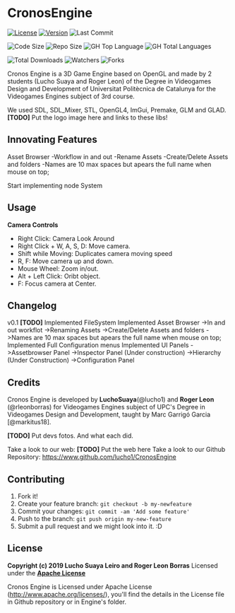 ﻿# CronosEngine
[![License](https://img.shields.io/github/license/lucho1/CronosEngine?color=red&label=License&style=plastic)](https://github.com/lucho1/CronosEngine/blob/master/LICENSE)
[![Version](https://img.shields.io/github/v/tag/lucho1/CronosEngine?color=blue&label=Version&style=plastic)](https://github.com/lucho1/CronosEngine/releases)
![Last Commit](https://img.shields.io/github/last-commit/lucho1/CronosEngine?color=blue&label=Last%20Commit&style=plastic)

![Code Size](https://img.shields.io/github/languages/code-size/lucho1/CronosEngine?color=green&label=Code%20Size)
![Repo Size](https://img.shields.io/github/repo-size/lucho1/CronosEngine?color=green&label=Repo%20Size&style=plastic)
![GH Top Language](https://img.shields.io/github/languages/top/lucho1/CronosEngine?color=green&style=plastic)
![GH Total Languages](https://img.shields.io/github/languages/count/lucho1/CronosEngine?color=green)

![Total Downloads](https://img.shields.io/github/downloads/lucho1/CronosEngine/total?color=green&label=Total%20Downloads&style=plastic)
![Watchers](https://img.shields.io/github/watchers/lucho1/CronosEngine?style=social)
![Forks](https://img.shields.io/github/forks/lucho1/CronosEngine?style=social)

Cronos Engine is a 3D Game Engine based on OpenGL and made by 2 students (Lucho Suaya and Roger Leon) of the Degree in Videogames Design and Development of Universitat Politècnica de Catalunya for the Videogames Engines subject of 3rd course.

We used SDL, SDL_Mixer, STL, OpenGL4, ImGui, Premake, GLM and GLAD.
**[TODO]** Put the logo image here and links to these libs!

## Innovating Features
Asset Browser 
	-Workflow in and out
	-Rename Assets
	-Create/Delete Assets and folders
	-Names are 10 max spaces but apears the full name when mouse on top;

Start implementing node System

## Usage
**Camera Controls** 
* Right Click: Camera Look Around
* Right Click + W, A, S, D: Move camera.
* Shift while Moving: Duplicates camera moving speed
* R, F: Move camera up and down.
* Mouse Wheel: Zoom in/out.
* Alt + Left Click: Oribt object.
* F: Focus camera at Center.

## Changelog
v0.1 **[TODO]** 
	Implemented FileSystem
	Implemented Asset Browser
		->In and out workflot
		->Renaming Assets
		->Create/Delete Assets and folders
		->Names are 10 max spaces but apears the full name when mouse on top;
	Implemented Full Configuration menus
	Implemented UI Panels
		->Assetbrowser Panel
		->Inspector Panel (Under construction)
		->Hierarchy (Under Construction)
		->Configuration Panel
## Credits
Cronos Engine is developed by **LuchoSuaya**(@lucho1) and **Roger Leon** (@rleonborras) for Videogames Engines subject of UPC's Degree in Videogames Design and Development, taught by Marc Garrigó Garcia [@markitus18].

**[TODO]** Put devs fotos. And what each did.

Take a look to our web: **[TODO]** Put the web here
Take a look to our Github Repository: https://www.github.com/lucho1/CronosEngine

## Contributing
1. Fork it!
2. Create your feature branch: `git checkout -b my-newfeature`
3. Commit your changes: `git commit -am 'Add some
feature'`
4. Push to the branch: `git push origin my-new-feature`
5. Submit a pull request and we might look into it. :D

## License
**Copyright (c) 2019 Lucho Suaya Leiro and Roger Leon Borras**
Licensed under the **[Apache License](LICENSE.txt)**

Cronos Engine is Licensed under Apache License (http://www.apache.org/licenses/), you'll find the details in the License file in Github repository or in Engine's folder.
